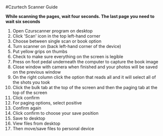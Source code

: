 #Czurtech Scanner Guide

**While scanning the pages, wait four seconds. The last page you need to wait six seconds**

1. Open Czurscanner program on desktop
2. Click 'Scan' icon in the top left-hand corner
3. Choose between single scan or book option
4. Turn scanner on (back left-hand corner of the device)
5. Put yellow grips on thumbs
6. Check to make sure everything on the screen is legible
7. Press on foot pedal underneath the computer to capture the book image
8. Close window with camera when finished and your photos will be saved on the previous window
9. On the right column click the option that reads all and it will select all of the shots you took
10. Click the bulk tab at the top of the screen and then the paging tab at the top of the screen
11. Click confirm
12. For paging options, select positive
13. Confirm again
14. Click confirm to choose your save position
15. Save to desktop
16. View files from desktop
17. Then move/save files to personal device
